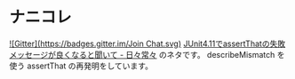 # ナニコレ
[![Gitter](https://badges.gitter.im/Join Chat.svg)](https://gitter.im/hogedriven/reinventing_the_wheel.junit?utm_source=badge&utm_medium=badge&utm_campaign=pr-badge&utm_content=badge)
[JUnit4.11でassertThatの失敗メッセージが良くなると聞いて - 日々常々](http://d.hatena.ne.jp/irof/20121109/p1) のネタです。
describeMismatch を使う assertThat の再発明をしています。